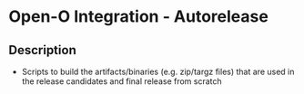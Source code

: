 
# Open-O Integration - Autorelease

## Description

* Scripts to build the artifacts/binaries (e.g. zip/targz files) that are used in the release candidates and final release from scratch

